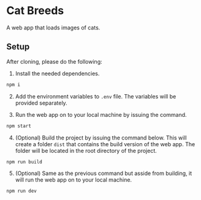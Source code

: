 # Cat Breeds
A web app that loads images of cats.

## Setup
After cloning, please do the following:
1. Install the needed dependencies.
```bash
npm i
```

2. Add the environment variables to `.env` file. The variables will be provided separately.

3. Run the web app on to your local machine by issuing the command.
``` bash
npm start
```

4. (Optional) Build the project by issuing the command below. This will create a folder `dist` that contains the build version of the web app. The folder will be located in the root directory of the project.
```bash
npm run build
```

5. (Optional) Same as the previous command but asside from building, it will run the web app on to your local machine.
```bash
npm run dev
```
